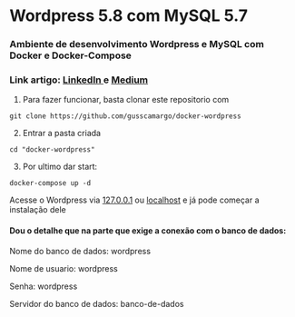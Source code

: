 # Wordpress 5.8 com MySQL 5.7
### Ambiente de desenvolvimento Wordpress e MySQL com Docker e Docker-Compose

### Link artigo: [LinkedIn ](https://www.linkedin.com/pulse/cria%25C3%25A7%25C3%25A3o-de-um-ambiente-desenvolvimento-wordpress-com-gustavo/?trackingId=t9gmH7%2BAScODqfEY%2BvYvnQ%3D%3D) e [Medium](https://h3fest0s.medium.com/cria%C3%A7%C3%A3o-de-um-ambiente-de-desenvolvimento-wordpress-com-mysql-utilizando-docker-e-docker-compose-879a49d38386)

1) Para fazer funcionar, basta clonar este repositorio com
```
git clone https://github.com/gusscamargo/docker-wordpress
```
2) Entrar a pasta criada
```
cd "docker-wordpress"
```
3) Por ultimo dar start:
```
docker-compose up -d
```

Acesse o Wordpress via [127.0.0.1](http://127.0.0.1/) ou [localhost](http://localhost/) e já pode começar a instalação dele

#### Dou o detalhe que na parte que exige a conexão com o banco de dados:
Nome do banco de dados: wordpress

Nome de usuario: wordpress

Senha: wordpress

Servidor do banco de dados: banco-de-dados
